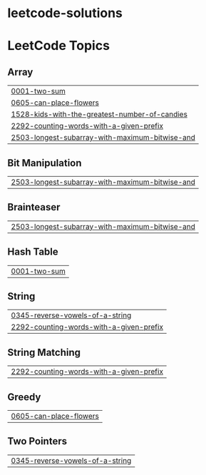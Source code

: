# leetcode-solutions
<!---LeetCode Topics Start-->
# LeetCode Topics
## Array
|  |
| ------- |
| [0001-two-sum](https://github.com/KumarSashwat02/leetcode-solutions/tree/master/0001-two-sum) |
| [0605-can-place-flowers](https://github.com/KumarSashwat02/leetcode-solutions/tree/master/0605-can-place-flowers) |
| [1528-kids-with-the-greatest-number-of-candies](https://github.com/KumarSashwat02/leetcode-solutions/tree/master/1528-kids-with-the-greatest-number-of-candies) |
| [2292-counting-words-with-a-given-prefix](https://github.com/KumarSashwat02/leetcode-solutions/tree/master/2292-counting-words-with-a-given-prefix) |
| [2503-longest-subarray-with-maximum-bitwise-and](https://github.com/KumarSashwat02/leetcode-solutions/tree/master/2503-longest-subarray-with-maximum-bitwise-and) |
## Bit Manipulation
|  |
| ------- |
| [2503-longest-subarray-with-maximum-bitwise-and](https://github.com/KumarSashwat02/leetcode-solutions/tree/master/2503-longest-subarray-with-maximum-bitwise-and) |
## Brainteaser
|  |
| ------- |
| [2503-longest-subarray-with-maximum-bitwise-and](https://github.com/KumarSashwat02/leetcode-solutions/tree/master/2503-longest-subarray-with-maximum-bitwise-and) |
## Hash Table
|  |
| ------- |
| [0001-two-sum](https://github.com/KumarSashwat02/leetcode-solutions/tree/master/0001-two-sum) |
## String
|  |
| ------- |
| [0345-reverse-vowels-of-a-string](https://github.com/KumarSashwat02/leetcode-solutions/tree/master/0345-reverse-vowels-of-a-string) |
| [2292-counting-words-with-a-given-prefix](https://github.com/KumarSashwat02/leetcode-solutions/tree/master/2292-counting-words-with-a-given-prefix) |
## String Matching
|  |
| ------- |
| [2292-counting-words-with-a-given-prefix](https://github.com/KumarSashwat02/leetcode-solutions/tree/master/2292-counting-words-with-a-given-prefix) |
## Greedy
|  |
| ------- |
| [0605-can-place-flowers](https://github.com/KumarSashwat02/leetcode-solutions/tree/master/0605-can-place-flowers) |
## Two Pointers
|  |
| ------- |
| [0345-reverse-vowels-of-a-string](https://github.com/KumarSashwat02/leetcode-solutions/tree/master/0345-reverse-vowels-of-a-string) |
<!---LeetCode Topics End-->